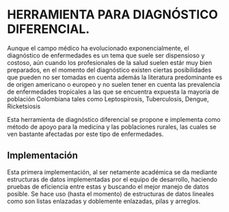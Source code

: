 # HERRAMIENTA PARA DIAGNÓSTICO DIFERENCIAL.

Aunque el campo médico ha evolucionado exponencialmente, el diagnóstico de enfermedades es un tema que suele ser dispensioso y costoso, aún cuando los profesionales de la salud suelen estár muy bien preparados, en el momento del diagnóstico existen ciertas posibilidades que pueden no ser tomadas en
cuenta además la literatura predominante es de origen
americano o europeo y no suelen tener en cuenta las
prevalencia de enfermedades tropicales a las que se
encuentra expuesta la mayoría de población
Colombiana tales como Leptospirosis, Tuberculosis, Dengue, Ricketsiosis

Esta herramienta de diagnóstico diferencial se propone e implementa como método de apoyo para la medicina y las poblaciones rurales, las cuales se ven bastante afectadas por este tipo de enfermedades.

## Implementación

Esta primera implementación, al ser netamente académica se da mediante estructuras de datos implementadas por el equipo de desarrollo, haciendo pruebas de eficiencia entre estas y buscando el mejor manejo de datos posible.
Se hace uso (hasta el momento) de estructuras de datos lineales como son listas enlazadas y doblemente enlazadas, pilas y arreglos.
